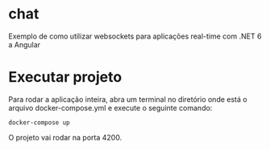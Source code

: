 # chat
Exemplo de como utilizar websockets para aplicações real-time com .NET 6 a Angular

# Executar projeto

Para rodar a aplicação inteira, abra um terminal no diretório onde está o arquivo docker-compose.yml e execute o seguinte comando:

```
docker-compose up
```

O projeto vai rodar na porta 4200.